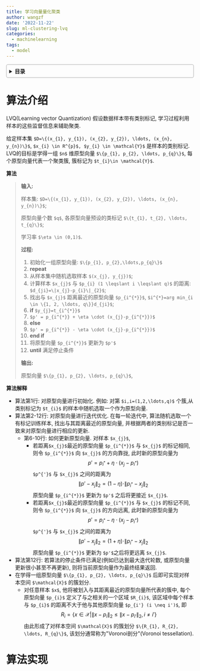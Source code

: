 ```yaml
---
title: 学习向量量化聚类
author: wangzf
date: '2022-11-22'
slug: ml-clustering-lvq
categories:
  - machinelearning
tags:
  - model
---
```


<style>
details {
    border: 1px solid #aaa;
    border-radius: 4px;
    padding: .5em .5em 0;
}
summary {
    font-weight: bold;
    margin: -.5em -.5em 0;
    padding: .5em;
}
details[open] {
    padding: .5em;
}
details[open] summary {
    border-bottom: 1px solid #aaa;
    margin-bottom: .5em;
}
img {
    pointer-events: none;
}
</style>

<details><summary>目录</summary><p>

- [算法介绍](#算法介绍)
- [算法实现](#算法实现)
</p></details><p></p>

# 算法介绍

LVQ(Learning vector Quantization) 假设数据样本带有类别标记, 
学习过程利用样本的这些监督信息来辅助聚类. 

给定样本集 `$D=\{(x_{1}, y_{1}), (x_{2}, y_{2}), \ldots, (x_{n}, y_{n})\}$`, 
`$x_{i} \in R^{p}$, $y_{i} \in \mathcal{Y}$` 是样本的类别标记. 
LVQ的目标是学得一组 `$n$` 维原型向量 `$\{p_{1}, p_{2}, \ldots, p_{q}\}$`, 
每个原型向量代表一个聚类簇, 簇标记为 `$t_{i}\in \mathcal{Y}$`.

**算法**

> **输入:**
> 
> 样本集: `$D=\{(x_{1}, y_{1}), (x_{2}, y_{2}), \ldots, (x_{n}, y_{n})\}$`;
>
> 原型向量个数 `$q$`, 各原型向量预设的类标记 `$\{t_{1}, t_{2}, \ldots, t_{q}\}$`;
>
> 学习率 `$\eta \in (0,1)$`.
> 
> **过程:**
> 
> 1. 初始化一组原型向量: `$\{p_{1}, p_{2},\ldots,p_{q}\}$`
> 2. **repeat**
> 3. 从样本集中随机选取样本 `$(x_{j}, y_{j})$`;
> 4. 计算样本 `$x_{j}$` 与 `$p_{i} (1 \leqslant i \leqslant q)$` 的距离: `$d_{ji}=\|x_{j}-p_{i}\|_{2}$`;
> 5. 找出与 `$x_{j}$` 距离最近的原型向量 `$p_{i^{*}}$`, `$i^{*}=arg min_{i \in \{1, 2, \ldots, q\}}d_{ji}$`;
> 6. **if** `$y_{j}=t_{i^{*}}$`
> 7. `$p' = p_{i^{*}} + \eta \cdot (x_{j}-p_{i^{*}})$`
> 8. **else**
> 9. `$p' = p_{i^{*}} - \eta \cdot (x_{j}-p_{i^{*}})$`
> 10. **end if**
> 11. 将原型向量 `$p_{i^{*}}$` 更新为 `$p'$`
> 12. **until** 满足停止条件
> 
> **输出:**
> 
> 原型向量 `$\{p_{1}, p_{2}, \ldots, p_{q}\}$`,

**算法解释**

* 算法第1行: 对原型向量进行初始化. 例如: 对第 `$i,i=(1,2,\ldots,q)$` 个簇,从类别标记为 `$t_{i}$` 的样本中随机选取一个作为原型向量. 
* 算法第2-12行: 对原型向量进行迭代优化. 在每一轮迭代中, 算法随机选取一个有标记训练样本, 
  找出与其距离最近的原型向量, 并根据两者的类别标记是否一致来对原型向量进行相应的更新. 
    - 第6-10行: 如何更新原型向量. 对样本 `$x_{j}$`,
        - 若距离`$x_{j}$`最近的原型向量 `$p_{i^{*}}$` 与 `$x_{j}$` 的标记相同, 
          则令 `$p_{i^{*}}$` 向 `$x_{j}$` 的方向靠拢, 此时新的原型向量为
          $$p' = p_{i^{*}} + \eta \cdot (x_{j}-p_{i^{*}})$$
          `$p^{'}$` 与 `$x_{j}$` 之间的距离为
          $$\|p'-x_{j}\|_{2}=(1-\eta) \cdot \|p_{i^{*}}-x_{j}\|_{2}$$
          原型向量 `$p_{i^{*}}$` 更新为 `$p'$` 之后将更接近 `$x_{j}$`.
        - 若距离`$x_{j}$`最近的原型向量 `$p_{i^{*}}$` 与 `$x_{j}$` 的标记不同, 
          则令 `$p_{i^{*}}$` 向 `$x_{j}$` 的方向远离, 此时新的原型向量为 
          $$p' = p_{i^{*}} - \eta \cdot (x_{j}-p_{i^{*}})$$
          `$p^{'}$` 与 `$x_{j}$` 之间的距离为
          $$\|p'-x_{j}\|_{2}=(1+\eta) \cdot \|p_{i^{*}}-x_{j}\|_{2}$$
          原型向量 `$p_{i^{*}}$` 更新为 `$p'$`之后将更远离 `$x_{j}$`.
* 算法第12行: 若算法的停止条件已满足(例如已达到最大迭代轮数, 或原型向量更新很小甚至不再更新), 则将当前原型向量作为最终结果返回. 
* 在学得一组原型向量 `$\{p_{1}, p_{2}, \ldots, p_{q}\}$` 后即可实现对样本空间 `$\mathcal{X}$` 的簇划分. 
    - 对任意样本 `$x$`, 他将被划入与其距离最近的原型向量所代表的簇中, 
      每个原型向量 `$p_{i}$` 定义了与之相关的一个区域 `$R_{i}$`, 
      该区域中每个样本与 `$p_{i}$` 的距离不大于他与其他原型向量 `$p_{i'} (i \neq i')$`, 即
      $$R_{i}=\{x \in \mathcal{X}|\|x-p_{i}\|_{2} \leqslant \|x-p_{i'}\|_{2}, i \neq i'\}$$
      由此形成了对样本空间 `$\mathcal{X}$` 的簇划分 `$\{R_{1}, R_{2}, \ldots, R_{q}\}$`, 该划分通常称为"Voronoi剖分"(Voronoi tessellation).


# 算法实现

